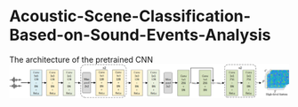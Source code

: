 # Acoustic-Scene-Classification-Based-on-Sound-Events-Analysis

The architecture of the pretrained CNN
![Image text](https://github.com/LH-mmm/Acoustic-Scene-Classification-Based-on-Sound-Events-Analysis/blob/main/picture/CNN.png)
